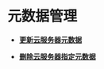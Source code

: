 # 元数据管理<a name="ecs_02_0700"></a>

-   **[更新云服务器元数据](更新云服务器元数据.md)**  

-   **[删除云服务器指定元数据](删除云服务器指定元数据.md)**  


